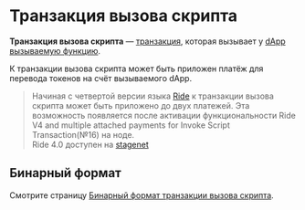 # Транзакция вызова скрипта

**Транзакция вызова скрипта** — [транзакция](/ru/blockchain/transaction), которая вызывает у [dApp](/ru/blockchain/account/dapp) [вызываемую функцию](/ru/ride/functions/callable-function).

К транзакции вызова скрипта может быть приложен платёж для перевода токенов на счёт вызываемого dApp.

> Начиная с четвертой версии языка [Ride](/ru/ride/about-ride) к транзакции вызова скрипта может быть приложено до двух платежей. Эта возможность появляется после активации функциональности Ride V4 and multiple attached payments for Invoke Script Transaction(№16) на ноде.<br>Ride 4.0 доступен на [stagenet](/ru/blockchain/blockchain-network/stage-network)

## Бинарный формат

Смотрите страницу [Бинарный формат транзакции вызова скрипта](/ru/blockchain/binary-format/transaction-binary-format/invoke-script-transaction-binary-format).
